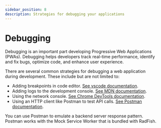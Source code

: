 ```yaml
---
sidebar_position: 8
description: Strategies for debugging your applications
---
```


# Debugging

Debugging is an important part developing Progressive Web Applications (PWAs). Debugging helps developers track real-time performance, identify and fix bugs, optimize code, and enhance user experience.

There are several common strategies for debugging a web application during development. These include but are not limited to:

- Adding breakpoints in code editor. [See vscode documentation](https://code.visualstudio.com/docs/editor/debugging#_breakpoints).
- Adding logs to the development console. [See MDN documentation](https://developer.mozilla.org/en-US/blog/learn-javascript-console-methods/).
- Using the network console. [See Chrome DevTools documentation](https://developer.chrome.com/docs/devtools/network).
- Using an HTTP client like Postman to test API calls. [See Postman documentation](https://learning.postman.com/docs/introduction/overview/).

You can use Postman to emulate a backend server response pattern. Postman works with the Mock Service Worker that is bundled with RadFish.

